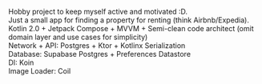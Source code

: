 Hobby project to keep myself active and motivated :D.</br>
Just a small app for finding a property for renting (think Airbnb/Expedia).</br>
Kotlin 2.0 + Jetpack Compose + MVVM + Semi-clean code architect (omit domain layer and use cases for simplicity)</br>
Network + API: Postgres + Ktor + Kotlinx Serialization</br>
Database: Supabase Postgres + Preferences Datastore</br>
DI: Koin</br>
Image Loader: Coil</br>




